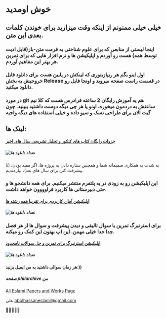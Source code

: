 # خوش اومدید
## خیلی خیلی ممنونم از اینکه وقت میزارید برای خوندن کلمات بعدی این متن.
### اینجا لیستی از منابعی که برای علوم شناختی به فرمت متن-باز(قابل ادیت توسط همه) هست رو آوردم و اپلیکیشن ها و نرم افزار هایی که برای تمرین هر بهتر این مفاهیم آوردم.
### اول اینو بگم هر ریپازیتوری که لینکش در پایین هست برای دانلود فایل خروجیش به بخش Release در قسمت راست صفحه میروید و اونجا فایل رو دانلود میکنید.
### در مورد git هم یه آموزش رایگان 2 ساعته فرادرس هست که کلا نیم ساعتش به دردمون میخوره. اونو یا هر چی دیگه دوست داشتید ببینید. چون گیت الان برای طراحی تسک و سیو داده و خیلی استفاده های دیگه واجبه
## لینک ها:
#### [جزوات رایگان کتاب های کنکور و تحلیل تشریحی سال های اخیر](https://github.com/Ali5859/cognitive-science-solutions-and-explanations)
##### ![تعداد دانلود ها](https://img.shields.io/github/downloads/Ali5859/cognitive-science-solutions-and-explanations/total)

به شدت به همکاری صمیمانه شما و همچنین ستاره دادن به پروژه ها، اگر مفید بودن، (تا پیشرفت کنن برای سال های بعد)، نیازمندیم.
### این اپلیکیشن رو به زودی در یه پلتفرم منتشر میکنیم. برای همه دانشجو ها و حتی دبیرستانی ها کاربرد فراوووون خواهد داشت.
#### [اپلیکیشن آمار، کاربردی برای تقریبا همه رشته ها](https://github.com/Ali5859/AI-Engineering-Statistics-Tutor-Eslami)
##### ![تعداد دانلود ها](https://img.shields.io/github/downloads/Ali5859/AI-Engineering-Statistics-Tutor-Eslami/total)

### برای استرنبرگ تمرین با سوال تالیفی و دیدن پیشرفت و سوال ها از هر فصل جدا جدا خیلی مهمن. این اپ بهتون این کمک رو میکنه.

#### [اپلیکیشن استرنبرگ برای تمرین و حل سوالات نامحدود](https://github.com/Ali5859/sternberg-cognitive-psychology-quiz-app)
##### ![تعداد دانلود ها](https://img.shields.io/github/downloads/Ali5859/sternberg-cognitive-psychology-quiz-app/total)


#### هر زمان سوالی داشتید به من ایمیل بزنید:))
##### صفحه philarchive من
[Ali Eslami Papers and Works Page](https://philpeople.org/profiles/abolhassan-ali-eslami/)


علی
abolhassaneslami@gmail.com

💖💖💖💖💖







